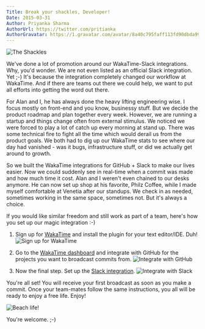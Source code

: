 ```yaml
---
Title: Break your shackles, Developer!
Date: 2015-03-31
Author: Priyanka Sharma
AuthorUrl: https://twitter.com/pritianka
AuthorGravatar: https://1.gravatar.com/avatar/8a40c795faff113fd90dbda994d43156
---
```

![The Shackles](https://wakatime.com/static/img/blog/office.png "The Shackles")

We've done a lot of promotion around our WakaTime-Slack integrations.  Why, you'd wonder.  We are not even listed as an official Slack integration.  Yet ;-)  It's because the integration completely changed our workflow at WakaTime.  And if there are teams out there we could help, we want to put all efforts into getting the word out there. 

For Alan and I, he has always done the heavy lifting engineering wise.  I focus mostly on front-end and you know, businessy stuff.  But we decide the product roadmap and plan together every week.  However, we are running a startup and things change often from external stimulus.  We noticed we were forced to play a lot of catch up every morning at stand up.  There was some technical fire to fight all the time which would derail us from the product goals.  We both had to dig up our WakaTime stats to see where our day had vanished - was it bugs, infrastructure stuff, or did we actually get around to growth. 

So we built the WakaTime integrations for GitHub + Slack to make our lives easier.  Now we could suddenly see in real-time when a commit was made and how much time it cost.  Alan and I weren't even chained to our desks anymore.  He can now set up shop at his favorite, Philz Coffee, while I made myself comfortable at Venetia after our standups.  We check in as needed, sometimes working in the same space, sometimes not.  But it's always a choice. 

If you would like similar freedom and still work as part of a team, here's how you set up our magic integration :-)

1.  Sign up for [WakaTime](https://wakatime.com) and install the plugin for your text editor/IDE.  Duh!
![Sign up for WakaTime](https://wakatime.com/static/img/blog/lp.png "The Shackles")

2.  Go to the [WakaTime dashboard](https://wakatime.com/dashboard) and integrate with GitHub for the projects you want to broadcast commits from. 
![Integrate with GitHub](https://wakatime.com/static/img/blog/gh-integrate.png "Integrate with GitHub")

3.  Now the final step.  Set up the [Slack integration](https://wakatime.com/integrations/slack).
![Integrate with Slack](https://wakatime.com/static/img/blog/slack-integration.png "Integrate with Slack")

You're all set!  You will receive your first broadcast as soon as you make a commit.  Once your team-mates follow the same instructions, you all will be ready to enjoy a free life.  Enjoy!

![Beach life!](https://wakatime.com/static/img/blog/beach-working.jpg "Beach life!")


You're welcome. ;-)
